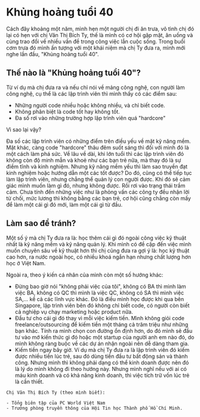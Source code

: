 # Khủng hoảng tuổi 40

Cách đây khoảng một năm, mình hẹn một người chị đi ăn trưa, vô tình chị đó lại có hẹn với chị Văn Thị Bích Ty, thế là mình có cơ hội gặp mặt, ăn uống và cùng trao đổi về nhiều vấn đề trong công việc lẫn cuộc sống. Trong buổi cơm trưa đó mình ấn tượng với một khái niệm mà chị Ty đưa ra, mình mới nghe lần đầu, "Khủng hoảng tuổi 40".

## Thế nào là "Khủng hoảng tuổi 40"?

Từ ví dụ mà chị đưa ra và nếu chỉ nói về mảng công nghệ, con người làm công nghệ, cụ thể là các lập trình viên thì mình thấy có các điểm sau:

- Những người code nhiều hoặc không nhiều, và chỉ biết code.
- Không phân biệt là code tốt hay không tốt.
- Đa số rơi vào những trường hợp lập trình viên quá "hardcore"

Vì sao lại vậy?

Đa số các lập trình viên có những điểm trên điều yếu về mặt kỹ năng mềm. Mặt khác, càng code "hardcore" thâu đêm suốt sáng thì đối với mình đó là một cách làm phá sức. Về lâu về dài, khi lớn tuổi thì các lập trình viên đó không còn độ minh mẫn và khoẻ như các bạn trẻ nữa, mà thay đó là sự điềm tĩnh và kinh nghiệm. Nhưng kỹ năng mềm yếu thì làm sao truyền đạt kinh nghiệm hoặc hướng dẫn một các tốt được? Do đó, cũng có thể tiếp tục làm lập trình viên, nhưng chẳng thể quản lý con người được. Khi đó sẽ cảm giác mình muốn làm gì đó, nhưng không được. Rồi rơi vào trạng thái trầm cảm. Chưa tính đến những việc như là phỏng vấn các công ty đều nhận lời từ chối, mức lương thì không bằng các bạn trẻ, cơ hội cũng chẳng còn mấy để làm một cái gì đó mới, làm một cái gì từ đầu.

## Làm sao để tránh?

Một số ý mà chị Ty đưa ra là: học thêm cái gì đó ngoài công việc kỹ thuật nhất là kỹ năng mềm và kỹ năng quản lý. Khi mình có đề cập đến việc mình muốn chuyên sâu về kỹ thuật hơn thì chị cũng đưa ra gợi ý là: học kỹ thuật cao hơn, ra nước ngoài học, có nhiều khoá ngắn hạn nhưng chất lượng hơn học ở Việt Nam.

Ngoài ra, theo ý kiến cá nhân của mình còn một số hướng khác:

- Đừng bao giờ nói "không phải việc của tôi", không có BA thì mình làm việc BA, không có QC thì mình là việc QC, không có SA thì mình việc SA,... kể cả các lĩnh vực khác. Đó là điều mình học được khi qua bên Singapore, lập trình viên bên đó không chỉ biết code, có người còn biết cả nghiệp vụ chạy marketing hoặc product nữa.
- Đầu tư cho cái gì đó thay vì mỗi việc kiếm tiền. Mình không giỏi code freelance/outsourcing để kiếm tiền một tháng cả trăm triệu như những bạn khác. Tính ra mình chọn con đường ổn định hơn, do đó mình sẽ đầu tư vào mớ kiến thức gì đó hoặc một startup của người anh em nào đó, do mình không ràng buộc về các dự án nhận ngoài nên dễ dàng tham gia.
- Kiếm tiền ngay bây giờ. Ví dụ mà chị Ty đưa ra là lập trình viên đó kiếm được nhiều tiền lúc trẻ, sau đó dùng tiền đầu tư bất động sản và thành công. Nhưng mình thì không phải dạng có thể kinh doanh được nên đó là lý do mình không đi theo hướng này. Nhưng mình nghĩ nếu với ai có máu kinh doanh và có khả năng kinh doanh, thì việc tích trữ vốn lúc trẻ là cần thiết.

```text
Chị Văn Thị Bích Ty (theo mình biết):

- Tổng biên tập của PC World Việt Nam
- Trưởng phòng truyền thông của Hội Tin học Thành phố Hồ Chí Minh.
```